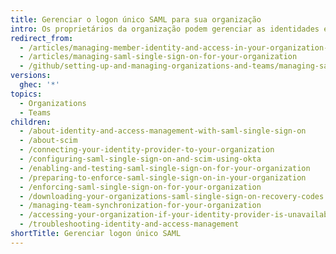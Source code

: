 ```yaml
---
title: Gerenciar o logon único SAML para sua organização
intro: Os proprietários da organização podem gerenciar as identidades e acesso dos integrantes da organização com o logon único SAML (SSO).
redirect_from:
  - /articles/managing-member-identity-and-access-in-your-organization-with-saml-single-sign-on
  - /articles/managing-saml-single-sign-on-for-your-organization
  - /github/setting-up-and-managing-organizations-and-teams/managing-saml-single-sign-on-for-your-organization
versions:
  ghec: '*'
topics:
  - Organizations
  - Teams
children:
  - /about-identity-and-access-management-with-saml-single-sign-on
  - /about-scim
  - /connecting-your-identity-provider-to-your-organization
  - /configuring-saml-single-sign-on-and-scim-using-okta
  - /enabling-and-testing-saml-single-sign-on-for-your-organization
  - /preparing-to-enforce-saml-single-sign-on-in-your-organization
  - /enforcing-saml-single-sign-on-for-your-organization
  - /downloading-your-organizations-saml-single-sign-on-recovery-codes
  - /managing-team-synchronization-for-your-organization
  - /accessing-your-organization-if-your-identity-provider-is-unavailable
  - /troubleshooting-identity-and-access-management
shortTitle: Gerenciar logon único SAML
---
```


